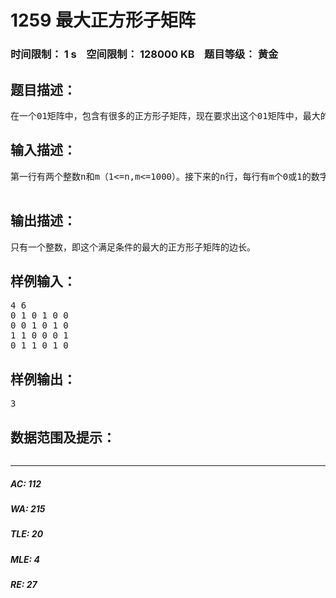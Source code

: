 # 1259 最大正方形子矩阵   
### 时间限制： 1 s&nbsp;&nbsp;&nbsp;&nbsp;空间限制： 128000 KB&nbsp;&nbsp;&nbsp;&nbsp;题目等级： 黄金  
## 题目描述：  

<pre>
在一个01矩阵中，包含有很多的正方形子矩阵，现在要求出这个01矩阵中，最大的正方形子矩阵，使得这个正方形子矩阵中的某一条对角线上的值全是1，其余的全是0。
</pre>
  
  
## 输入描述：  

<pre>
第一行有两个整数n和m（1<=n,m<=1000）。接下来的n行，每行有m个0或1的数字。每两个数字之间用空格隔开。
 
</pre>
  
  
## 输出描述：  

<pre>
只有一个整数，即这个满足条件的最大的正方形子矩阵的边长。
</pre>
  
  
## 样例输入：  

<pre>
4 6
0 1 0 1 0 0
0 0 1 0 1 0
1 1 0 0 0 1
0 1 1 0 1 0
</pre>
  
  
## 样例输出：  

<pre>
3
</pre>
  
  
## 数据范围及提示：  

<pre>
</pre>
  
  
***  

##### AC: 112  
##### WA: 215  
##### TLE: 20  
##### MLE: 4  
##### RE: 27  
